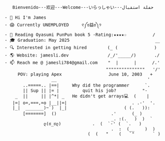 

<!--
**skxvtchy/skxvtchy** is a ✨ _special_ ✨ repository because its `README.md` (this file) appears on your GitHub profile.
Here are some ideas to get you started:
-->
<pre>
                                                                   ,:                                          __|__
   Bienvenido---欢迎---Welcome---いらっしゃい---حفلة استقبال           ,' |                                    ------oo(_)oo------
                                                                /   :              __,-~~/~    `---.      
- 👋 Hi I'm James                                            --'   /              _/_,---(      ,    ) 
- 😱 Currently UNEMPLOYED     ୧༼ಠ益ಠ༽୨                       \/ />/           __ /        <    /   )  \___
- 📰 Reading Oyasumi PunPun book 5 -Rating:★★★★☆          /  /_\-- --===;;;'====------------------===;;;===------ -
- 🎓 Graduation: May 2025                                 __/   /               \/  ~"~"~"~"~"~\~"~)~"/
- 🔍 Interested in getting hired        (_ (              ) '-./               (_ (   \  (     >    \)
- 🌎 Website: jamesli.dev               /_/'_____/)       ./  :\                 \_( _ <         >_>'        ( ͡° ͜ʖ ͡°)ﾉ⌐■-■ 
- 📫 Reach me @ jamesli784@gmail.com    "  |      |      /.' '                      ~ `-i' ::>|--"           -Rizzard of Oz
                                       """""""""""""""   '/'     pls hire me            I;|.|.|
     POV: playing Apex                  June 10, 2003   +      I have no cache         <|i::|i|`.        Pointer?
                  __                                   '      -not a joke  ಠ_ಠ       (` ^'"`-' ")   I barely know her
       ..=====.. |==|     Why did the programmer      `.                                                 (☞ﾟヮﾟ)☞
       || Sup || |= |         quit his job?          "-                     
    _  ||     || |^*| _   He didn't get arrays💻  (    |               .==\""/==.    
   |=| o=,===,=o |__||=|                         . .-'  '.             ((+) .  .:)                 
   |_|  _______)~`)  |_|                      ( (.   )):               |'.-(o)-.'|         Thanks For Visiting!!!
       [=======]  ()                     .'      (_ )                  \/  \_/  \/              ⊂(◉‿◉)つ
                                         _. :(.   )  )  `           I dont even own a               
               ლ(ಠ_ಠლ)            .  (  `-' (  `.   )                  console
                                         .  :  (__    )  )        but I do have a 1080ti       
                                (  (   "  __(   `"       ` ))
</pre>
